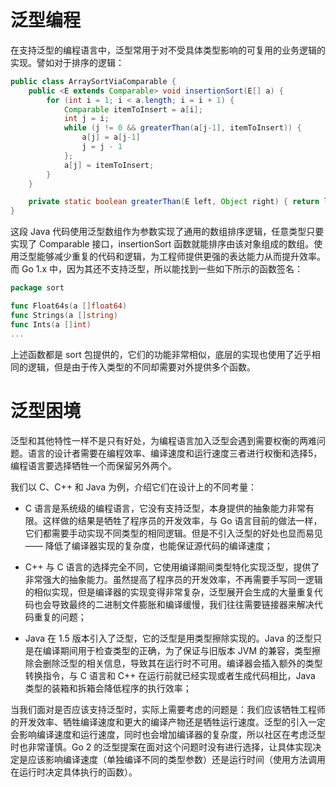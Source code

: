 # 泛型编程

在支持泛型的编程语言中，泛型常用于对不受具体类型影响的可复用的业务逻辑的实现。譬如对于排序的逻辑：

```java
public class ArraySortViaComparable {
    public <E extends Comparable> void insertionSort(E[] a) {
        for (int i = 1; i < a.length; i = i + 1) {
            Comparable itemToInsert = a[i];
            int j = i;
            while (j != 0 && greaterThan(a[j-1], itemToInsert)) {
                a[j] = a[j-1]
                j = j - 1
            };
            a[j] = itemToInsert;
        }
    }

    private static boolean greaterThan(E left, Object right) { return left.compareTo(right) == 1; }
}
```

这段 Java 代码使用泛型数组作为参数实现了通用的数组排序逻辑，任意类型只要实现了 Comparable 接口，insertionSort 函数就能排序由该对象组成的数组。使用泛型能够减少重复的代码和逻辑，为工程师提供更强的表达能力从而提升效率。而 Go 1.x 中，因为其还不支持泛型，所以能找到一些如下所示的函数签名：

```go
package sort

func Float64s(a []float64)
func Strings(a []string)
func Ints(a []int)
...
```

上述函数都是 sort 包提供的，它们的功能非常相似，底层的实现也使用了近乎相同的逻辑，但是由于传入类型的不同却需要对外提供多个函数。

# 泛型困境

泛型和其他特性一样不是只有好处，为编程语言加入泛型会遇到需要权衡的两难问题。语言的设计者需要在编程效率、编译速度和运行速度三者进行权衡和选择5，编程语言要选择牺牲一个而保留另外两个。

我们以 C、C++ 和 Java 为例，介绍它们在设计上的不同考量：

- C 语言是系统级的编程语言，它没有支持泛型，本身提供的抽象能力非常有限。这样做的结果是牺牲了程序员的开发效率，与 Go 语言目前的做法一样，它们都需要手动实现不同类型的相同逻辑。但是不引入泛型的好处也显而易见 —— 降低了编译器实现的复杂度，也能保证源代码的编译速度；

- C++ 与 C 语言的选择完全不同，它使用编译期间类型特化实现泛型，提供了非常强大的抽象能力。虽然提高了程序员的开发效率，不再需要手写同一逻辑的相似实现，但是编译器的实现变得非常复杂，泛型展开会生成的大量重复代码也会导致最终的二进制文件膨胀和编译缓慢，我们往往需要链接器来解决代码重复的问题；

- Java 在 1.5 版本引入了泛型，它的泛型是用类型擦除实现的。Java 的泛型只是在编译期间用于检查类型的正确，为了保证与旧版本 JVM 的兼容，类型擦除会删除泛型的相关信息，导致其在运行时不可用。编译器会插入额外的类型转换指令，与 C 语言和 C++ 在运行前就已经实现或者生成代码相比，Java 类型的装箱和拆箱会降低程序的执行效率；

当我们面对是否应该支持泛型时，实际上需要考虑的问题是：我们应该牺牲工程师的开发效率、牺牲编译速度和更大的编译产物还是牺牲运行速度。泛型的引入一定会影响编译速度和运行速度，同时也会增加编译器的复杂度，所以社区在考虑泛型时也非常谨慎。Go 2 的泛型提案在面对这个问题时没有进行选择，让具体实现决定是应该影响编译速度（单独编译不同的类型参数）还是运行时间（使用方法调用在运行时决定具体执行的函数）。

